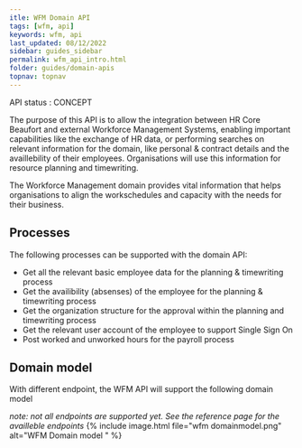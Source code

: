 ```yaml
---
itle: WFM Domain API
tags: [wfm, api]
keywords: wfm, api
last_updated: 08/12/2022
sidebar: guides_sidebar
permalink: wfm_api_intro.html
folder: guides/domain-apis
topnav: topnav
---
```

API status : <span class="badge badge-warning">CONCEPT</span>

The purpose of this API is to allow the integration between HR Core Beaufort and external Workforce Management Systems, enabling important capabilities like the exchange of HR data, or performing searches on relevant information for the domain, like personal & contract details and the availlebility of their employees. Organisations will use this information for resource planning and timewriting.

The Workforce Management domain provides vital information that helps organisations to align the workschedules and capacity with the needs for their business. 

## Processes
The following processes can be supported with the domain API:
- Get all the relevant basic employee data for the planning & timewriting process
- Get the availibility (absenses) of the employee for the planning & timewriting process
- Get the organization structure for the approval within the planning and timewriting process
- Get the relevant user account of the employee to support Single Sign On
- Post worked and unworked hours for the payroll process

## Domain model
With different endpoint, the WFM API will support the following domain model

*note: not all endpoints are supported yet. See the reference page for the availleble endpoints*
{% include image.html file="wfm domainmodel.png" alt="WFM Domain model " %}
